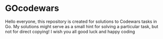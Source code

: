 # GOcodewars
Hello everyone, this repository is created for solutions to Codewars tasks in Go. My solutions might serve as a small hint for solving a particular task, but not for direct copying! I wish you all good luck and happy coding
